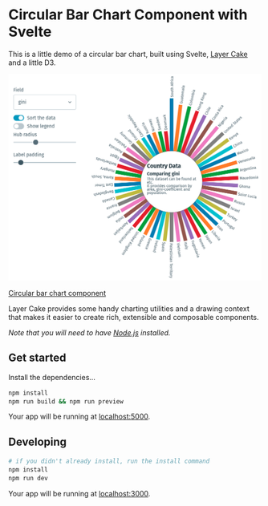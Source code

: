 # Circular Bar Chart Component with Svelte

This is a little demo of a circular bar chart, built using Svelte, [Layer Cake](https://layercake.graphics) and a little D3.

![Circular bar chart component](./static/circular-bar-chart-svelte.png)

[Circular bar chart component](static/circular_bar_chart.m4v)

Layer Cake provides some handy charting utilities and a drawing context that makes it easier to create rich, extensible and composable components.

_Note that you will need to have [Node.js](https://nodejs.org) installed._

## Get started

Install the dependencies...

```bash
npm install
npm run build && npm run preview
```

Your app will be running at [localhost:5000](http://localhost:5000).

## Developing

```sh
# if you didn't already install, run the install command
npm install
npm run dev
```

Your app will be running at [localhost:3000](http://localhost:3000).

